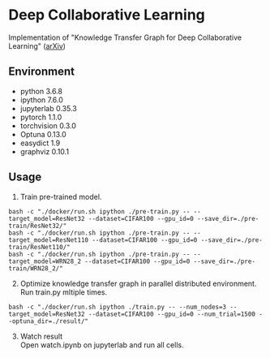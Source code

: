 # Deep Collaborative Learning

Implementation of "Knowledge Transfer Graph for Deep Collaborative Learning" ([arXiv](https://arxiv.org/abs/1909.04286))


## Environment
 - python 3.6.8
 - ipython 7.6.0
 - jupyterlab 0.35.3
 - pytorch 1.1.0
 - torchvision 0.3.0
 - Optuna 0.13.0
 - easydict 1.9
 - graphviz 0.10.1



## Usage
1. Train pre-trained model.
```
bash -c "./docker/run.sh ipython ./pre-train.py -- --target_model=ResNet32 --dataset=CIFAR100 --gpu_id=0 --save_dir=./pre-train/ResNet32/"
bash -c "./docker/run.sh ipython ./pre-train.py -- --target_model=ResNet110 --dataset=CIFAR100 --gpu_id=0 --save_dir=./pre-train/ResNet110/"
bash -c "./docker/run.sh ipython ./pre-train.py -- --target_model=WRN28_2 --dataset=CIFAR100 --gpu_id=0 --save_dir=./pre-train/WRN28_2/"
```

2. Optimize knowledge transfer graph in parallel distributed environment.
Run train.py mltiple times.
```
bash -c "./docker/run.sh ipython ./train.py -- --num_nodes=3 --target_model=ResNet32 --dataset=CIFAR100 --gpu_id=0 --num_trial=1500 --optuna_dir=./result/"
```

3. Watch result  
Open watch.ipynb on jupyterlab and run all cells.
